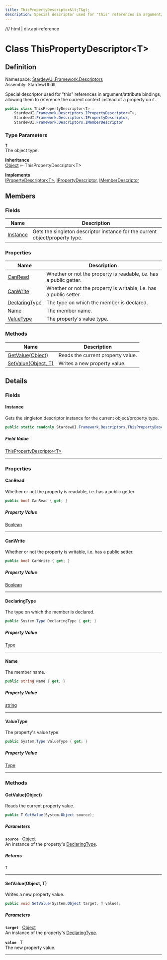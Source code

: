 ```yaml
---
title: ThisPropertyDescriptor&lt;T&gt;
description: Special descriptor used for "this" references in argument/attribute bindings, allowing them to reference the current context instead of a property on it.
---
```


<link rel="stylesheet" href="/StardewUI/stylesheets/reference.css" />

/// html | div.api-reference

# Class ThisPropertyDescriptor&lt;T&gt;

## Definition

<div class="api-definition" markdown>

Namespace: [StardewUI.Framework.Descriptors](index.md)  
Assembly: StardewUI.dll  

</div>

Special descriptor used for "this" references in argument/attribute bindings, allowing them to reference the current context instead of a property on it.

```cs
public class ThisPropertyDescriptor<T> : 
    StardewUI.Framework.Descriptors.IPropertyDescriptor<T>, 
    StardewUI.Framework.Descriptors.IPropertyDescriptor, 
    StardewUI.Framework.Descriptors.IMemberDescriptor
```

### Type Parameters

**`T`**  
The object type.


**Inheritance**  
[Object](https://learn.microsoft.com/en-us/dotnet/api/system.object) ⇦ ThisPropertyDescriptor&lt;T&gt;

**Implements**  
[IPropertyDescriptor&lt;T&gt;](ipropertydescriptor-1.md), [IPropertyDescriptor](ipropertydescriptor.md), [IMemberDescriptor](imemberdescriptor.md)

## Members

### Fields

 | Name | Description |
| --- | --- |
| [Instance](#instance) | Gets the singleton descriptor instance for the current object/property type. | 

### Properties

 | Name | Description |
| --- | --- |
| [CanRead](#canread) | Whether or not the property is readable, i.e. has a public getter. | 
| [CanWrite](#canwrite) | Whether or not the property is writable, i.e. has a public setter. | 
| [DeclaringType](#declaringtype) | The type on which the member is declared. | 
| [Name](#name) | The member name. | 
| [ValueType](#valuetype) | The property's value type. | 

### Methods

 | Name | Description |
| --- | --- |
| [GetValue(Object)](#getvalueobject) | Reads the current property value. | 
| [SetValue(Object, T)](#setvalueobject-t) | Writes a new property value. | 

## Details

### Fields

#### Instance

Gets the singleton descriptor instance for the current object/property type.

```cs
public static readonly StardewUI.Framework.Descriptors.ThisPropertyDescriptor`1 Instance;
```

##### Field Value

[ThisPropertyDescriptor&lt;T&gt;](thispropertydescriptor-1.md)

-----

### Properties

#### CanRead

Whether or not the property is readable, i.e. has a public getter.

```cs
public bool CanRead { get; }
```

##### Property Value

[Boolean](https://learn.microsoft.com/en-us/dotnet/api/system.boolean)

-----

#### CanWrite

Whether or not the property is writable, i.e. has a public setter.

```cs
public bool CanWrite { get; }
```

##### Property Value

[Boolean](https://learn.microsoft.com/en-us/dotnet/api/system.boolean)

-----

#### DeclaringType

The type on which the member is declared.

```cs
public System.Type DeclaringType { get; }
```

##### Property Value

[Type](https://learn.microsoft.com/en-us/dotnet/api/system.type)

-----

#### Name

The member name.

```cs
public string Name { get; }
```

##### Property Value

[string](https://learn.microsoft.com/en-us/dotnet/api/system.string)

-----

#### ValueType

The property's value type.

```cs
public System.Type ValueType { get; }
```

##### Property Value

[Type](https://learn.microsoft.com/en-us/dotnet/api/system.type)

-----

### Methods

#### GetValue(Object)

Reads the current property value.

```cs
public T GetValue(System.Object source);
```

##### Parameters

**`source`** &nbsp; [Object](https://learn.microsoft.com/en-us/dotnet/api/system.object)  
An instance of the property's [DeclaringType](imemberdescriptor.md#declaringtype).

##### Returns

`T`

-----

#### SetValue(Object, T)

Writes a new property value.

```cs
public void SetValue(System.Object target, T value);
```

##### Parameters

**`target`** &nbsp; [Object](https://learn.microsoft.com/en-us/dotnet/api/system.object)  
An instance of the property's [DeclaringType](imemberdescriptor.md#declaringtype).

**`value`** &nbsp; T  
The new property value.

-----

